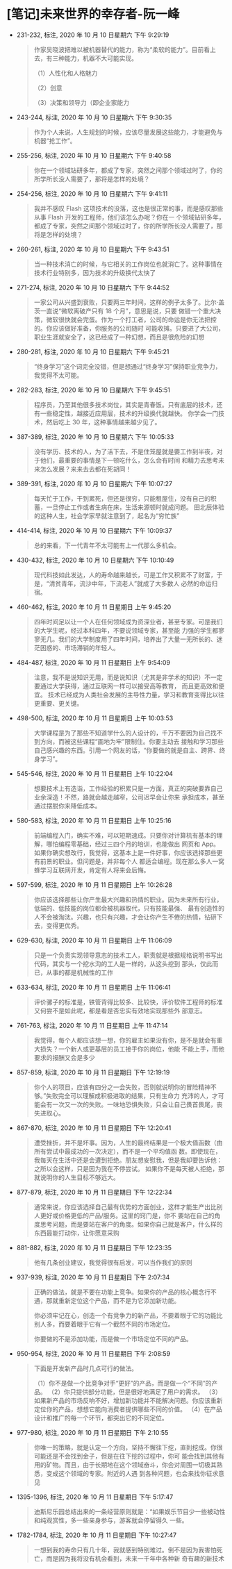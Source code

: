 # [笔记]未来世界的幸存者-阮一峰


-   231-232, 标注, 2020 年 10 月 10 日星期六 下午 9:29:19

    > 作家吴晓波把难以被机器替代的能力，称为“柔软的能力”。目前看上去，有三种能力，机器不大可能实现。
    >
    > （1）人性化和人格魅力
    >
    > （2）创意
    >
    > （3）决策和领导力（即企业家能力

-   243-244, 标注, 2020 年 10 月 10 日星期六 下午 9:30:35

    > 作为个人来说，人生规划的时候，应该尽量发展这些能力，才能避免与机器“抢工作”。

-   255-256, 标注, 2020 年 10 月 10 日星期六 下午 9:40:58

    > 你在一个领域钻研多年，都成了专家，突然之间那个领域过时了，你的所学所长没人需要了，那将是怎样的处境？

-   254-256, 标注, 2020 年 10 月 10 日星期六 下午 9:41:11

    > 我并不感叹 Flash 这项技术的没落，这也是很正常的事，而是感叹那些从事 Flash 开发的工程师，他们该怎么办呢？你在一
    > 个领域钻研多年，都成了专家，突然之间那个领域过时了，你的所学所长没人需要了，那将是怎样的处境？

-   260-261, 标注, 2020 年 10 月 10 日星期六 下午 9:43:51

    > 当一种技术消亡的时候，与它相关的工作岗位也就消亡了。这种事情在技术行业特别多，因为技术的升级换代太快了

-   271-274, 标注, 2020 年 10 月 10 日星期六 下午 9:44:52

    > 一家公司从兴盛到衰败，只要两三年时间，这样的例子太多了。比尔·盖茨一直说“微软离破产只有 18 个月”，意思是说，只要
    > 做错一个重大决策，微软很快就会完蛋。作为一个打工者，公司的命运是你无法把控的。你应该做好准备，你服务的公司随时
    > 可能收摊。只要进了大公司，职业生涯就安全了，这已经成了一种幻想，而且是很危险的幻想

-   280-281, 标注, 2020 年 10 月 10 日星期六 下午 9:45:21

    > “终身学习”这个词完全没错，但是想通过“终身学习”保持职业竞争力，我觉得不太可能。

-   282-283, 标注, 2020 年 10 月 10 日星期六 下午 9:45:51

    > 程序员，乃至其他很多技术岗位，其实是青春饭。只有底层的技术，还有一些稳定性，越接近应用层，技术的升级换代就越快。
    > 你学会一门技术，然后吃上 30 年，这种事情越来越少见了。

-   387-389, 标注, 2020 年 10 月 10 日星期六 下午 10:05:33

    > 没有学历、技术的人，为了活下去，不是住笼屋就是要工作到半夜，对于他们，最重要的事情是下一顿吃什么，怎么会有时间
    > 和精力去思考未来怎么发展？来来去去都在死胡同！

-   389-391, 标注, 2020 年 10 月 10 日星期六 下午 10:07:27

    > 每天忙于工作，干到累死，但还是很穷，只能租屋住，没有自己的积蓄，一旦停止工作或者生病在床，生活来源顿时就成问题。
    > 田北辰体验的这种人生，社会学家早就注意到了，起名为“穷忙族”

-   414-414, 标注, 2020 年 10 月 10 日星期六 下午 10:09:37

    > 总的来看，下一代青年不太可能有上一代那么多机会。

-   430-432, 标注, 2020 年 10 月 10 日星期六 下午 10:10:49

    > 现代科技如此发达，人的寿命越来越长，可是工作又积累不了财富，于是，“清贫青年，流沙中年，下流老人”就成了大多数人
    > 必然的命运归宿。

-   460-462, 标注, 2020 年 10 月 11 日星期日 上午 9:45:20

    > 四年时间足以让一个人在任何领域成为资深业者，甚至专家。可是我们的大学生呢，经过本科四年，不要说领域专家，甚至能
    > 力强的学生都寥寥无几。我们的大学制度用了四年时间，培养出了大量一无所长的、迷茫困惑的、市场滞销的年轻人。

-   484-487, 标注, 2020 年 10 月 11 日星期日 上午 9:54:09

    > 注意，我不是说知识无用，而是说知识（尤其是非学术的知识）不一定要通过大学获得，通过互联网一样可以接受高等教育，
    > 而且更高效和便宜。 技术已经成为人类社会发展的主导性力量，学习和教育变得比以往更重要、更关键。

-   498-500, 标注, 2020 年 10 月 11 日星期日 上午 10:03:53

    > 大学课程是为了那些不知道学什么的人设计的，千万不要因为自己找不到方向，而被这些课程“画地为牢”限制住。你要主动去
    > 接触和学习那些自己感兴趣的东西。引用一个网友的话，“你要做的就是自主、跨界、终身学习”。

-   545-546, 标注, 2020 年 10 月 11 日星期日 上午 10:22:04

    > 想要技术上有造诣，工作经验的积累只是一方面，真正的突破要靠自己业余深造！不然，路就会越走越窄，公司迟早会让你来
    > 承担成本，甚至通过摆脱你来降低成本。

-   580-583, 标注, 2020 年 10 月 11 日星期日 上午 10:25:16

    > 前端编程入门，确实不难，可以短期速成。只要你对计算机有基本的理解，哪怕编程零基础，经过三四个月的培训，也能做出
    > 网页和 App。 如果你确实想改行，我觉得，这基本上是一件好事，你应该选择那些更有前景的职业。但问题是，并非每个人
    > 都适合编程。现在那么多人一窝蜂学习互联网开发，肯定有人将来会后悔。

-   597-599, 标注, 2020 年 10 月 11 日星期日 上午 10:26:28

    > 你应该选择那些让你产生最大兴趣和热情的职业。因为未来所有行业，低端的、低技能的岗位都会被机器取代，只有技能最强、
    > 最有创造性的人不会被淘汰。兴趣，也只有兴趣，才会让你产生不倦的热情，钻研下去，变得更优秀。

-   629-630, 标注, 2020 年 10 月 11 日星期日 上午 11:06:09

    > 只是一个负责实现领导意志的技术工人，职责就是根据规格说明书写出代码，其实与一个挖水沟的工人是一样的，从这头挖到
    > 那头，仅此而已，从事的都是机械性的工作

-   633-634, 标注, 2020 年 10 月 11 日星期日 上午 11:06:41

    > 评价骡子的标准是，铁管背得比较多、比较快，评价软件工程师的标准又何尝不是如此呢，都是看是否忠实有效地实现那些外
    > 部意志。

-   761-763, 标注, 2020 年 10 月 11 日星期日 上午 11:47:14

    > 我觉得，每个人都应该想一想，你的雇主如果没有你，是不是就会有重大损失？一个新人或更基层的员工接手你的岗位，他能
    > 不能上手，而他要求的报酬又会是多少

-   857-859, 标注, 2020 年 10 月 11 日星期日 下午 12:19:19

    > 你个人的项目，应该有四分之一会失败，否则就说明你的冒险精神不够。”失败完全可以理解成积极进取的结果，只有生命力
    > 充沛的人，才可能会有一次又一次的失败。一味地恐惧失败，只会让自己畏首畏尾，丧失进取心。

<!--listend-->

-   867-870, 标注, 2020 年 10 月 11 日星期日 下午 12:20:41

    > 遭受挫折，并不是坏事。因为，人生的最终结果是一个极大值函数（由所有尝试中最成功的一次决定），而不是一个平均值函
    > 数。即使现在，我每天在生活中还是会遭到拒绝。朋友想安慰我，但是我却要告诉他：之所以会这样，只是因为我在不停尝试。
    > 如果你不是每天被人拒绝，那就说明你的人生目标不够远大。

-   877-879, 标注, 2020 年 10 月 11 日星期日 下午 12:22:34

    > 通常来说，你应该选择自己最有优势的方面创业，这样才能生产出比别人更好或价格更低的产品/服务。这里的窍门是，你不
    > 要站在自己的角度思考问题，而是要站在客户的角度。如果你自己就是客户，什么样的东西最能打动你，让你愿意采购

-   881-882, 标注, 2020 年 10 月 11 日星期日 下午 12:23:35

    > 他有几条创业建议，我觉得很有启发，可以当作我们的原则

-   937-939, 标注, 2020 年 10 月 11 日星期日 下午 2:07:34

    > 正确的做法，就是不要在功能上竞争。如果你的产品的核心概念行不通，那就重新定位这个产品，而不是为它添加新功能。
    >
    > 你必须牢记在心，创造一个有竞争力的新产品，不要着眼于它的功能比别人多，而要着眼于它有一个截然不同的市场定位。
    >
    > 你要做的不是添加功能，而是做一个市场定位不同的产品。

-   950-954, 标注, 2020 年 10 月 11 日星期日 下午 2:08:59

    > 下面是开发新产品时几点可行的做法。
    >
    > （1）你不是做一个比竞争对手“更好”的产品，而是做一个“不同”的产品。
    > （2）你只提供部分功能，但是很好地满足了用户的需求。
    > （3）如果新产品的市场反响不好，增加新功能并不能解决问题。你应该重新定位你的产品，想想它能向消费者提供哪些不同的价值。
    > （4）在产品设计和推广的每一个环节，都突出它的不同定位。

-   977-980, 标注, 2020 年 10 月 11 日星期日 下午 2:10:55

    > 你唯一的策略，就是认定一个方向，坚持不懈往下挖，直到挖成。你很可能还是不会找到金子，但是在往下挖的过程中，你可
    > 能会找到其他有用的矿物。而且，由于长期地在这个领域奋斗，你会对周围一切极其熟悉，变成这个领域的专家。附近的人遇
    > 到各种问题，也会来找你征求意见

-   1395-1396, 标注, 2020 年 10 月 11 日星期日 下午 5:17:47

    > 迪斯尼乐园总结出来的一条经营原则就是：“如果娱乐节目少一些被动性和纯观赏性，多一些亲身参与，游客就会停留得久
    > 一些。

-   1782-1784, 标注, 2020 年 10 月 11 日星期日 下午 10:27:47

    > 一想到我的寿命只有几十年，我就感到特别难过。倒不是因为我害怕死亡，而是因为我将没有机会看到，未来一千年中各种新
    > 奇有趣的新技术

